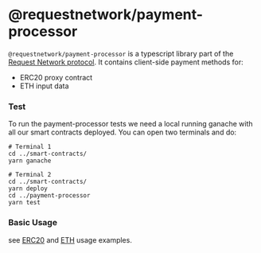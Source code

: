 # @requestnetwork/payment-processor

`@requestnetwork/payment-processor` is a typescript library part of the [Request Network protocol](https://github.com/RequestNetwork/requestNetwork).
It contains client-side payment methods for:

- ERC20 proxy contract
- ETH input data

### Test
To run the payment-processor tests we need a local running ganache with all our smart contracts deployed. You can open two terminals and do:
```
# Terminal 1
cd ../smart-contracts/
yarn ganache

# Terminal 2
cd ../smart-contracts/
yarn deploy
cd ../payment-processor
yarn test
```

### Basic Usage

see [ERC20](/packages/usage-examples/src/pay-erc20-request.ts) and [ETH](/packages/usage-examples/src/pay-eth-request.ts) usage examples.
